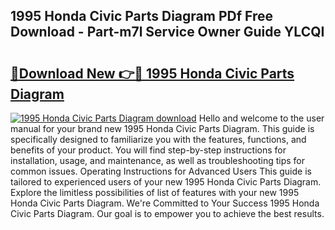 ## 1995 Honda Civic Parts Diagram PDf Free Download - Part-m7l Service Owner Guide YLCQI

# <h2><a href="http://dfswoa.blite.top/?on=1995+Honda+Civic+Parts+Diagram">🔗Download New 👉🔴 1995 Honda Civic Parts Diagram</a></h2>

[![1995 Honda Civic Parts Diagram download](https://i.imgur.com/lujVjoI.png)](http://dfswoa.blite.top/?on=1995+Honda+Civic+Parts+Diagram)
Hello and welcome to the user manual for your brand new 1995 Honda Civic Parts Diagram. This guide is specifically designed to familiarize you with the features, functions, and benefits of your product. You will find step-by-step instructions for installation, usage, and maintenance, as well as troubleshooting tips for common issues. Operating Instructions for Advanced Users This guide is tailored to experienced users of your new 1995 Honda Civic Parts Diagram. Explore the limitless possibilities of list of features with your new 1995 Honda Civic Parts Diagram. We're Committed to Your Success 1995 Honda Civic Parts Diagram. Our goal is to empower you to achieve the best results.
